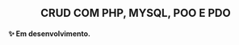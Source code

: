 <h2 align="center">CRUD COM PHP, MYSQL, POO E PDO</h2>

<h4 align="left">✨ Em desenvolvimento.</h4>


